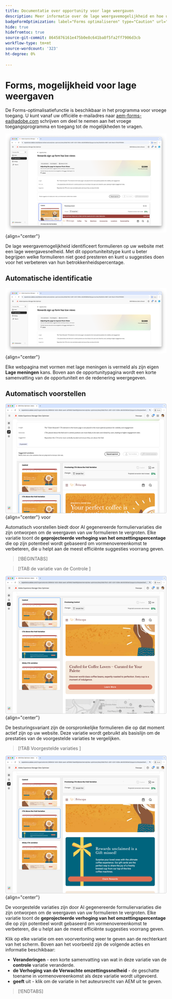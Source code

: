 ```yaml
---
title: Documentatie over opportunity voor lage weergaven
description: Meer informatie over de lage weergavemogelijkheid en hoe u deze kunt gebruiken om de betrokkenheid van formulieren op uw website te verbeteren.
badgeFormOptimization: label="Forms optimaliseren" type="Caution" url="../../opportunity-types/form-optimization.md" tooltip="Forms optimaliseren"
hide: true
hidefromtoc: true
source-git-commit: 8645876161e475b0e8c641ba8f5fa2ff7906d3cb
workflow-type: tm+mt
source-wordcount: '323'
ht-degree: 0%

---
```



# Forms, mogelijkheid voor lage weergaven

<span class="preview"> De Forms-optimalisatiefunctie is beschikbaar in het programma voor vroege toegang. U kunt vanaf uw officiële e-mailadres naar aem-forms-ea@adobe.com schrijven om deel te nemen aan het vroege toegangsprogramma en toegang tot de mogelijkheden te vragen. </span>

![ Lage meningskansen ](./assets/low-views/hero.png){align="center"}

De lage weergavemogelijkheid identificeert formulieren op uw website met een lage weergavesnelheid. Met dit opportuniteitstype kunt u beter begrijpen welke formulieren niet goed presteren en kunt u suggesties doen voor het verbeteren van hun betrokkenheidspercentage.

## Automatische identificatie

![ auto-identificeer lage meningen ](./assets/low-views/auto-identify.png){align="center"}

Elke webpagina met vormen met lage meningen is vermeld als zijn eigen **Lage meningen** kans. Boven aan de opportunitypagina wordt een korte samenvatting van de opportuniteit en de redenering weergegeven.

## Automatisch voorstellen

![ auto-stelt lage meningen ](./assets/low-views/auto-suggest.png){align="center"} voor

Automatisch voorstellen biedt door AI gegenereerde formuliervariaties die zijn ontworpen om de weergaven van uw formulieren te vergroten. Elke variatie toont de **geprojecteerde verhoging van het omzettingspercentage** die op zijn potentieel wordt gebaseerd om vormenovereenkomst te verbeteren, die u helpt aan de meest efficiënte suggesties voorrang geven.

>[!BEGINTABS]

>[!TAB  de variatie van de Controle ]

![ de variaties van de Controle ](./assets/low-views/control-variation.png){align="center"}

De besturingsvariant zijn de oorspronkelijke formulieren die op dat moment actief zijn op uw website. Deze variatie wordt gebruikt als basislijn om de prestaties van de voorgestelde variaties te vergelijken.

>[!TAB  Voorgestelde variaties ]

![ Voorgestelde variaties ](./assets/low-views/suggested-variations.png){align="center"}

De voorgestelde variaties zijn door AI gegenereerde formuliervariaties die zijn ontworpen om de weergaven van uw formulieren te vergroten. Elke variatie toont de **geprojecteerde verhoging van het omzettingspercentage** die op zijn potentieel wordt gebaseerd om vormenovereenkomst te verbeteren, die u helpt aan de meest efficiënte suggesties voorrang geven.

Klik op elke variatie om een voorvertoning weer te geven aan de rechterkant van het scherm. Boven aan het voorbeeld zijn de volgende acties en informatie beschikbaar:

* **Veranderingen** - een korte samenvatting van wat in deze variatie van de **controle** variatie veranderde.
* **de Verhoging van de Verwachte omzettingssnelheid** - de geschatte toename in vormenovereenkomst als deze variatie wordt uitgevoerd.
* **geeft** uit - klik om de variatie in het auteursrecht van AEM uit te geven.

>[!ENDTABS]

<!-- 

## Auto-optimize

[!BADGE Ultimate]{type=Positive tooltip="Ultimate"}

![Auto-optimize low views](./assets/low-views/auto-optimize.png){align="center"}

Sites Optimizer Ultimate adds the ability to deploy auto-optimization for the issues found by the low views opportunity.

>[!BEGINTABS]

>[!TAB Test multiple]


>[!TAB Publish selected]

{{auto-optimize-deploy-optimization-slack}}

>[!TAB Request approval]

{{auto-optimize-request-approval}}

>[!ENDTABS]

-->


